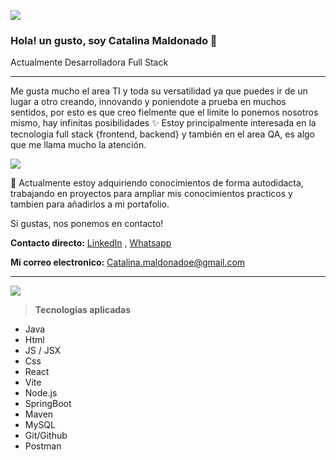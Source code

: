  ![](https://i.postimg.cc/6q9GQFwk/7.png)

### Hola! un gusto, soy Catalina Maldonado 🌻
Actualmente Desarrolladora Full Stack

------------
Me gusta mucho el area TI y toda su versatilidad ya que puedes ir de un lugar a otro creando, innovando y poniendote a prueba en muchos sentidos, por esto es que creo fielmente que el limite lo ponemos nosotros mismo, hay infinitas posibilidades ✨
Estoy principalmente interesada en la tecnologia full stack {frontend, backend} y también en el area QA, es algo que me llama mucho la atención.

![](https://i.postimg.cc/RC2ZXNWW/6.png)

🌱 Actualmente estoy adquiriendo conocimientos de forma autodidacta, trabajando en proyectos para ampliar mis conocimientos practicos y tambien para añadirlos a mi portafolio.

Si gustas, nos ponemos en contacto!

**Contacto directo:** [LinkedIn](https://www.linkedin.com/in/catamaep/ "Heading link") , [Whatsapp](https://w.app/vzfdIb "Heading link")


**Mi correo electronico:**
 Catalina.maldonadoe@gmail.com

------------
  ![](https://i.postimg.cc/52Szhwz7/5.png)
> **Tecnologias aplicadas**
- Java
- Html
- JS / JSX
- Css
- React
- Vite
- Node.js
- SpringBoot
- Maven
- MySQL
- Git/Github
- Postman
